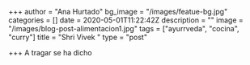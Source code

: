 +++
author = "Ana Hurtado"
bg_image = "/images/featue-bg.jpg"
categories = []
date = 2020-05-01T11:22:42Z
description = ""
image = "/images/blog-post-alimentacion1.jpg"
tags = ["ayurrveda", "cocina", "curry"]
title = "Shri Vivek "
type = "post"

+++
A tragar se ha dicho